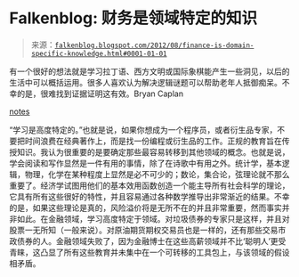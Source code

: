 <!--yml

category: 未分类

date: 2024-05-12 20:23:34

-->

# Falkenblog: 财务是领域特定的知识

> 来源：[`falkenblog.blogspot.com/2012/08/finance-is-domain-specific-knowledge.html#0001-01-01`](http://falkenblog.blogspot.com/2012/08/finance-is-domain-specific-knowledge.html#0001-01-01)

有一个很好的想法就是学习拉丁语、西方文明或国际象棋能产生一些洞见，以后的生活中可以概括运用。很多人喜欢认为解决逻辑谜题可以帮助老年人抵御痴呆。不幸的是，很难找到证据证明这有效。Bryan Caplan

[notes](http://econlog.econlib.org/archives/2012/08/low_transfer_of.html)

“学习是高度特定的。”也就是说，如果你想成为一个程序员，或者衍生品专家，不要把时间浪费在经典著作上，而是找一份编程或衍生品的工作。正规的教育旨在传授知识。我认为很重要的是要确定那些最容易转移到其他领域的概念。也就是说，学会阅读和写作显然是一件有用的事情，除了在诗歌中有用之外。统计学，基本逻辑，物理，化学在某种程度上显然是必不可少的；数论，集合论，弦理论就不那么重要了。经济学试图用他们的基本效用函数创造一个能主导所有社会科学的理论，它具有所有这些很好的特性，并且容易通过各种数学推导出非常渐近的结果。不幸的是，如果这些理论是真的，风险溢价将是无所不在的并且非常重要，然而事实并非如此。在金融领域，学习高度特定于领域。对垃圾债券的专家只是这样，并且对股票一无所知（一般来说）。对原油期货期权交易员也是一样的，还有那些交易市政债券的人。金融领域失败了，因为金融博士在这些高薪领域并不比‘聪明人’更受青睐，这凸显了所有这些教育并未集中在一个可转移的工具包上，与该领域的假设相矛盾。
